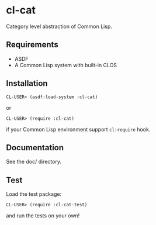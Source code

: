 # cl-cat
Category level abstraction of Common Lisp.

## Requirements

- ASDF
- A Common Lisp system with built-in CLOS

## Installation

    CL-USER> (asdf:load-system :cl-cat)

or

    CL-USER> (require :cl-cat)

if your Common Lisp environment support `cl:require` hook.

## Documentation
See the doc/ directory.

## Test
Load the test package:

    CL-USER> (require :cl-cat-test)

and run the tests on your own!

